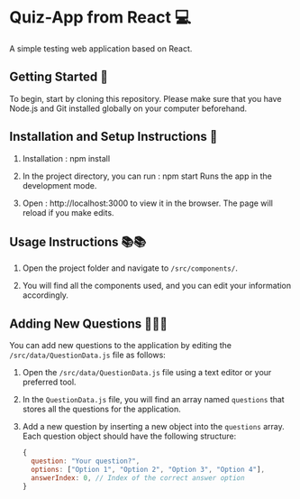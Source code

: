 # Quiz-App from React 💻

A simple testing web application based on React.

## Getting Started 🚩

To begin, start by cloning this repository. Please make sure that you have Node.js and Git installed globally on your computer beforehand.

## Installation and Setup Instructions 🔧

1. Installation : npm install

2. In the project directory, you can run : npm start
    Runs the app in the development mode.

3. Open : http://localhost:3000 
    to view it in the browser. The page will reload if you make edits.

## Usage Instructions 📚📚

1. Open the project folder and navigate to `/src/components/`.

2. You will find all the components used, and you can edit your information accordingly.

## Adding New Questions 💬💬💬

You can add new questions to the application by editing the `/src/data/QuestionData.js` file as follows:

1. Open the `/src/data/QuestionData.js` file using a text editor or your preferred tool.

2. In the `QuestionData.js` file, you will find an array named `questions` that stores all the questions for the application.

3. Add a new question by inserting a new object into the `questions` array. Each question object should have the following structure:

   ```javascript
   {
     question: "Your question?",
     options: ["Option 1", "Option 2", "Option 3", "Option 4"],
     answerIndex: 0, // Index of the correct answer option
   }
